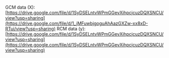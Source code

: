 GCM data (X): [https://drive.google.com/file/d/1SyDSELntvWPmGGevXihpcjcuzDQXSNCU/view?usp=sharing](https://drive.google.com/file/d/1_jMFuwbjgoguAhAazGXZw-xx8xD-RTui/view?usp=sharing)
RCM data (y): [https://drive.google.com/file/d/1SyDSELntvWPmGGevXihpcjcuzDQXSNCU/view?usp=sharing](https://drive.google.com/file/d/1SyDSELntvWPmGGevXihpcjcuzDQXSNCU/view?usp=sharing)
